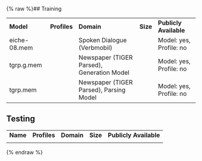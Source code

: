 {% raw %}## Training

|              |              |                                            |          |                         |
|--------------|--------------|--------------------------------------------|----------|-------------------------|
| **Model**    | **Profiles** | **Domain**                                 | **Size** | **Publicly Available**  |
| eiche-08.mem |              | Spoken Dialogue (Verbmobil)                |          | Model: yes, Profile: no |
| tgrp.g.mem   |              | Newspaper (TIGER Parsed), Generation Model |          | Model: yes, Profile: no |
| tgrp.mem     |              | Newspaper (TIGER Parsed), Parsing Model    |          | Model: yes, Profile: no |

## Testing

|          |              |            |          |                        |
|----------|--------------|------------|----------|------------------------|
| **Name** | **Profiles** | **Domain** | **Size** | **Publicly Available** |
|          |              |            |          |                        |
<update date omitted for speed>{% endraw %}